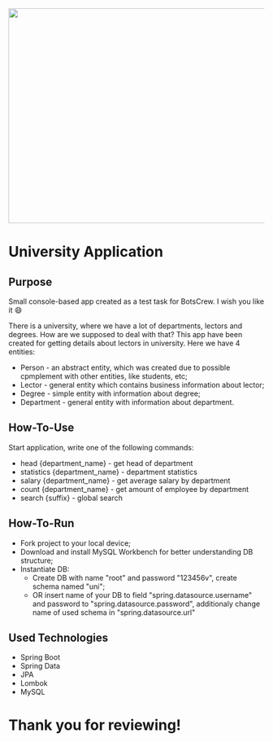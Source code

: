<img src="https://i.ibb.co/5xLcGM0/f3b4238175fc8c88229595b50f514d09.gif" width="1013" height="422" />

# University Application

## Purpose

Small console-based app created as a test task for BotsCrew. I wish you like it :smile:

There is a university, where we have a lot of departments, lectors and degrees. How are we supposed to deal with that? 
This app have been created for getting details about lectors in university. 
Here we have 4 entities:
* Person - an abstract entity, which was created due to possible cpmplement with other entities, like students, etc;
* Lector - general entity which contains business information about lector;
* Degree - simple entity with information about degree;
* Department - general entity with information about department.

## How-To-Use

Start application, write one of the following commands:

* head {department_name} - get head of department           
* statistics {department_name} - department statistics         
* salary {department_name} - get average salary by department
* count {department_name} - get amount of employee by department   
* search {suffix} - global search    

## How-To-Run

* Fork project to your local device;
* Download and install MySQL Workbench for better understanding DB structure;
* Instantiate DB:
    * Create DB with name "root" and password "123456v", create schema named "uni";
    * OR insert name of your DB to field "spring.datasource.username" and password to "spring.datasource.password", additionaly change name of used schema in "spring.datasource.url"

## Used Technologies

* Spring Boot
* Spring Data
* JPA
* Lombok
* MySQL

# Thank you for reviewing!
